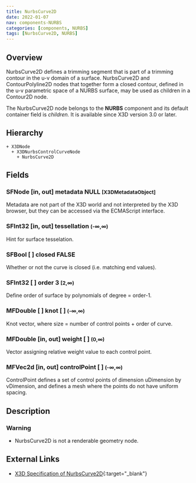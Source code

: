 ```yaml
---
title: NurbsCurve2D
date: 2022-01-07
nav: components-NURBS
categories: [components, NURBS]
tags: [NurbsCurve2D, NURBS]
---
```

<style>
.post h3 {
  word-spacing: 0.2em;
}
</style>

## Overview

NurbsCurve2D defines a trimming segment that is part of a trimming contour in the u-v domain of a surface. NurbsCurve2D and ContourPolyline2D nodes that together form a closed contour, defined in the u-v parametric space of a NURBS surface, may be used as children in a Contour2D node.

The NurbsCurve2D node belongs to the **NURBS** component and its default container field is *children.* It is available since X3D version 3.0 or later.

## Hierarchy

```
+ X3DNode
  + X3DNurbsControlCurveNode
    + NurbsCurve2D
```

## Fields

### SFNode [in, out] **metadata** NULL <small>[X3DMetadataObject]</small>

Metadata are not part of the X3D world and not interpreted by the X3D browser, but they can be accessed via the ECMAScript interface.

### SFInt32 [in, out] **tessellation** <small>(-∞,∞)</small>

Hint for surface tesselation.

### SFBool [ ] **closed** FALSE

Whether or not the curve is closed (i.e. matching end values).

### SFInt32 [ ] **order** 3 <small>[2,∞)</small>

Define order of surface by polynomials of degree = order-1.

### MFDouble [ ] **knot** [ ] <small>(-∞,∞)</small>

Knot vector, where size = number of control points + order of curve.

### MFDouble [in, out] **weight** [ ] <small>(0,∞)</small>

Vector assigning relative weight value to each control point.

### MFVec2d [in, out] **controlPoint** [ ] <small>(-∞,∞)</small>

ControlPoint defines a set of control points of dimension uDimension by vDimension, and defines a mesh where the points do not have uniform spacing.

## Description

### Warning

- NurbsCurve2D is not a renderable geometry node.

## External Links

- [X3D Specification of NurbsCurve2D](https://www.web3d.org/documents/specifications/19775-1/V4.0/Part01/components/nurbs.html#NurbsCurve2D){:target="_blank"}
